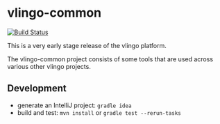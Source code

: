 # vlingo-common

[![Build Status](https://travis-ci.org/d-led/vlingo-common.svg?branch=master)](https://travis-ci.org/d-led/vlingo-common)

This is a very early stage release of the vlingo platform.

The vlingo-common project consists of some tools that are used across
various other vlingo projects.

## Development

- generate an IntelliJ project: `gradle idea`
- build and test: `mvn install` or `gradle test --rerun-tasks`